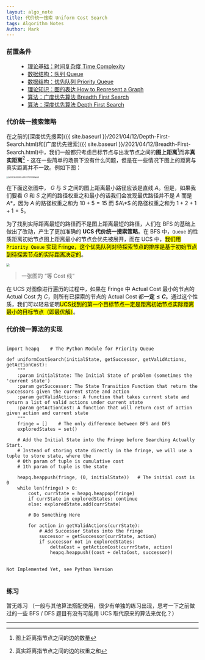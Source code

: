 ```yaml
---
layout: algo_note
title: 代价统一搜索 Uniform Cost Search
tags: Algorithm Notes
Author: Mark
---
```


### 前置条件

<ul class="time-vertical" style="margin-left: 32px;">
    <li><online></online><a href="{{ site.baseurl }}/2021/03/02/Time-Complexity.html">理论基础：时间复杂度 Time Complexity</a></li>
    <li><offline></offline><a href="">数据结构：队列 Queue</a></li>
    <li><online></online><a href="{{ site.baseurl }}/2021/04/30/Priority-Queue.html">数据结构：优先队列 Priority Queue</a></li>
    <li><offline></offline><a href="">理论知识：图的表达 How to Represent a Graph</a></li>
    <li><online></online><a href="{{ site.baseurl }}/2021/04/12/Breadth-First-Search.html">算法：广度优先算法 Breadth First Search</a></li>
    <li><online></online><a href="{{ site.baseurl }}/2021/04/12/Depth-First-Search.html">算法：深度优先算法 Depth First Search</a></li>
</ul>

### 代价统一搜索策略

在之前的[深度优先搜索]({{ site.baseurl }}/2021/04/12/Depth-First-Search.html)和[广度优先搜索]({{ site.baseurl }}/2021/04/12/Breadth-First-Search.html)中，我们一般都只考虑目标节点与出发节点之间的**图上距离**[^1]而非**真实距离**[^2] - 这在一些简单的场景下没有什么问题，但是在一些情况下图上的距离与真实距离并不一致。例如下图：


<img src="https://gitee.com/MarkYutianChen/mark-markdown-imagebed/raw/master/20210319224716.jpg" alt="6e5f63b38286cc81fc07f61886fabb9" style="zoom:33%; display: block; margin: 0 auto" />

在下面这张图中， $G$ 与 $S$ 之间的图上距离最小路径应该是直线 $A$。但是，如果我们要看 $G$ 和 $S$ 之间的路径权重之和最小的话我们会发现最优路径并不是 $A$ 而是 $A*$，因为 $A$ 的路径权重之和为 $10 + 5 = 15$ 而 $A\*$ 的路径权重之和为 $1 + 2 + 1 + 1 = 5$。

为了找到实际距离最短的路径而不是图上距离最短的路径，人们在 BFS 的基础上做出了改动，产生了更加准确的 **UCS 代价统一搜索策略**。在 BFS 中，`Queue` 的性质距离初始节点图上距离最小的节点会优先被展开，而在 UCS 中，<mark>我们用 <code>Priority Queue</code> 实现 Fringe，这个优先队列对待探索节点的排序是基于初始节点到待探索节点的实际距离决定的</mark>。

<img src="https://gitee.com/MarkYutianChen/mark-markdown-imagebed/raw/master/20210430075002.png" style="zoom:50%;" />

> 一张图的 “等 Cost 线“

在 UCS 对图像进行遍历的过程中，如果在 Fringe 中 Actual Cost 最小的节点的 Actual Cost 为 $C$，则所有已探索的节点的 Actual Cost 都**一定$\leq C$**。通过这个性质，我们可以轻易证明<mark>UCS找到的第一个目标节点一定是距离初始节点实际距离最小的目标节点（即最优解）</mark>。

### 代价统一算法的实现

<pre>
    <code class="python">
import heapq    # The Python Module for Priority Queue

def uniformCostSearch(initialState, getSuccessor, getValidActions, getActionCost):
    """
    :param initialState: The Initial State of problem (sometimes the 'current state')
    :param getSuccessor: The State Transition Function that return the successors given the current state and action
    :param getValidActions: A function that takes current state and return a list of valid actions under current state
    :param getActionCost: A function that will return cost of action given action and current state
    """
    fringe = []    # The only difference between BFS and DFS
    exploredStates = set()
    
    # Add the Initial State into the Fringe before Searching Actually Start.
    # Instead of storing state directly in the fringe, we will use a tuple to store state, where the 
    # 0th param of tuple is cumulative cost
    # 1th param of tuple is the state
    
    heapq.heappush(fringe, (0, initialState))	# The initial cost is 0
    while len(fringe) > 0:
    	cost, currState = heapq.heappop(fringe)
        if currState in exploredStates: continue
        else: exploredState.add(currState)
            
        # Do Something Here
        
        for action in getValidActions(currState):
            # Add Successor States into the fringe
            successor = getSuccessor(currState, action)
            if successor not in exploredStates:
                deltaCost = getActionCost(currrState, action)
                heapq.heappush((cost + deltaCost, successor))
    </code>
    <code class="java">
Not Implemented Yet, see Python Version
    </code>
</pre>

### 练习

<div class="notification">暂无练习 （一般与其他算法搭配使用，很少有单独的练习出现，思考一下之前做过的一些 BFS / DFS 题目有没有可能用 UCS 取代原来的算法来优化？）</div>

[^1]: 图上距离指节点之间的边的数量
[^2]: 真实距离指节点之间的边的权重之和

---